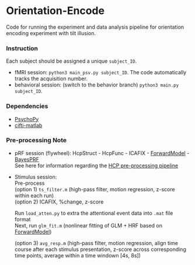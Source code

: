 # Orientation-Encode
Code for running the experiment and data analysis pipeline for orientation encoding experiment with tilt illusion.

### Instruction
Each subject should be assigned a unique `subject_ID`.
- fMRI session: `python3 main_psv.py subject_ID`.
The code automatically tracks the acquisition number.
- behavioral session: (switch to the behavior branch)
`python3 main.py subject_ID`.

### Dependencies
- [PsychoPy](https://www.psychopy.org/)
- [cifti-matlab](https://github.com/Washington-University/cifti-matlab)

### Pre-processing Note
- pRF session (flywheel): HcpStruct - HcpFunc - ICAFIX - [ForwardModel](https://github.com/gkaguirrelab/forwardModel) - [BayesPRF](https://elifesciences.org/articles/40224)  
See here for information regarding the [HCP pre-processing pipeline](https://github.com/Washington-University/HCPpipelines)
- Stimulus session:  
Pre-process  
(option 1) `ts_filter.m` (high-pass filter, motion regression, z-score within each run)  
(option 2) ICAFIX, %change, z-score  

  Run `load_atten.py` to extra the attentional event data into `.mat` file format  
  Next, run `glm_fit.m` (nonlinear fitting of GLM + HRF based on [ForwardModel](https://github.com/gkaguirrelab/forwardModel))    
  
  (option 3) `avg_resp.m` (high-pass filter, motion regression, align time course after each stimulus presentation, z-score across corresponding time points, average within a time windown [4s, 8s])  
